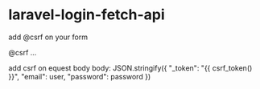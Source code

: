 # laravel-login-fetch-api
add @csrf on your form
<form>
  @csrf
  ...
</form>

add csrf on equest body
body: JSON.stringify({
    "_token": "{{ csrf_token() }}",
    "email": user,
    "password": password
})
